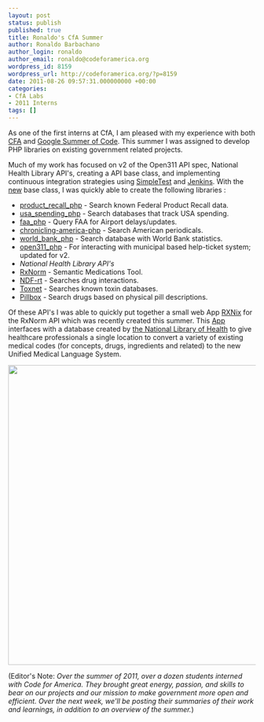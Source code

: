 ```yaml
---
layout: post
status: publish
published: true
title: Ronaldo's CfA Summer
author: Ronaldo Barbachano
author_login: ronaldo
author_email: ronaldo@codeforamerica.org
wordpress_id: 8159
wordpress_url: http://codeforamerica.org/?p=8159
date: 2011-08-26 09:57:31.000000000 +00:00
categories:
- CfA Labs
- 2011 Interns
tags: []
---
```

As one of the first interns at CfA, I am pleased with my experience with both <a title="Code For America" href="http://codeforamerica.org">CFA</a> and <a title="GSOC 2011" href="http://socghop.appspot.com/gsoc/homepage/google/gsoc2011">Google Summer of Code</a>. This summer I was assigned to develop PHP libraries on existing government related projects.

Much of my work has focused on v2 of the Open311 API spec, National Health Library API's, creating a API base class, and implementing continuous integration strategies using <a title="Simple Test" href="http://www.simpletest.org/">SimpleTest</a> and <a title="Jenkins" href="http://jenkins-ci.org/">Jenkins</a>. With the <a title="PHP Base Class" href="https://github.com/codeforamerica/PHP-API-Template">new</a> base class, I was quickly able to create the following libraries :
<ul>
	<li><a title="PHP Product Recall API Library" href="https://github.com/codeforamerica/product_recall_php">product_recall_php</a> - Search known Federal Product Recall data.</li>
	<li><a title="USA Spending" href="https://github.com/codeforamerica/usa_spending_php">usa_spending_php</a> - Search databases that track USA spending.</li>
	<li><a title="Faa" href="https://github.com/codeforamerica/faa_php">faa_php</a> - Query FAA for Airport delays/updates.</li>
	<li><a title="Chronicling America" href="https://github.com/codeforamerica/chronicling-america-php">chronicling-america-php</a> - Search American periodicals.</li>
	<li><a title="World Bank" href="https://github.com/codeforamerica/world_bank_php">world_bank_php</a> - Search database with World Bank statistics.</li>
	<li><a title="Open311" href="https://github.com/codeforamerica/open311_php">open311_php</a> - For interacting with municipal based help-ticket system; updated for v2.</li>
	<li><em>National Health Library API's</em></li>
	<li><a title="RxNorm" href="https://github.com/codeforamerica/rxNorm_php"> RxNorm</a> - Semantic Medications Tool.</li>
	<li><a title="NDF-RT" href="https://github.com/codeforamerica/ndfRT_php"> NDF-rt</a> - Searches drug interactions.</li>
	<li><a title="Toxnet" href="https://github.com/codeforamerica/toxnet_php">Toxnet</a> - Searches known toxin databases.</li>
	<li><a title="Pillbox" href="https://github.com/codeforamerica/pillbox_php">Pillbox</a> - Search drugs based on physical pill descriptions.</li>
</ul>
Of these API's I was able to quickly put together a small web App <a href="http://rxnix.com">RXNix</a> for the RxNorm API which was recently created this summer. This <a title="rxNormRef_php" href="https://github.com/codeforamerica/rxNormRef_php">App</a> interfaces with a database created by <a title="National Library of Health" href="http://www.nlm.nih.gov/">the National Library of Health</a> to give healthcare professionals a single location to convert a variety of existing medical codes (for concepts, drugs, ingredients and related) to the new Unified Medical Language System.

<a href="http://codeforamerica.org/wp-content/uploads/2011/08/rxnix_ss.jpg"><img class="aligncenter size-full wp-image-8160" title="rxnix_ss" src="http://codeforamerica.org/wp-content/uploads/2011/08/rxnix_ss.jpg" alt="" width="610" /></a>

(Editor's Note: <em>Over the summer of 2011, over a dozen students interned with Code for America. They brought great energy, passion, and skills to bear on our projects and our mission to make government more open and efficient. Over the next week, we'll be posting their summaries of their work and learnings, in addition to an overview of the summer.</em>)
